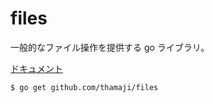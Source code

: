 files
====

一般的なファイル操作を提供する go ライブラリ。

[ドキュメント](https://pkg.go.dev/github.com/thamaji/files)

```
$ go get github.com/thamaji/files
```
